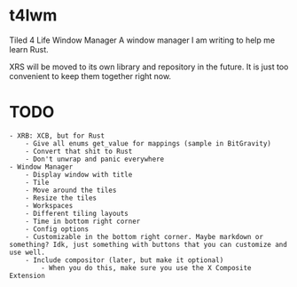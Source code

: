 # t4lwm
Tiled 4 Life Window Manager
A window manager I am writing to help me learn Rust.

XRS will be moved to its own library and repository in the future. It is just too convenient to keep them together right now.

# TODO
    - XRB: XCB, but for Rust
        - Give all enums get_value for mappings (sample in BitGravity)
        - Convert that shit to Rust
        - Don't unwrap and panic everywhere
    - Window Manager
        - Display window with title
        - Tile
        - Move around the tiles
        - Resize the tiles
        - Workspaces
        - Different tiling layouts
        - Time in bottom right corner
        - Config options
        - Customizable in the bottom right corner. Maybe markdown or something? Idk, just something with buttons that you can customize and use well.
        - Include compositor (later, but make it optional)
            - When you do this, make sure you use the X Composite Extension
